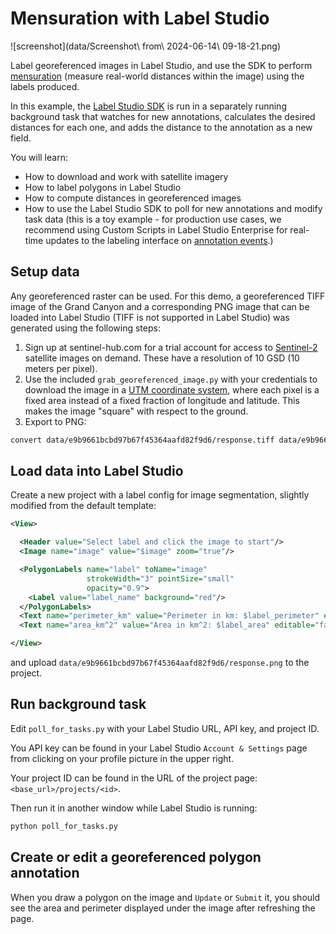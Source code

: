 # Mensuration with Label Studio

![screenshot](data/Screenshot\ from\ 2024-06-14\ 09-18-21.png)

Label georeferenced images in Label Studio, and use the SDK to perform [mensuration](https://pro.arcgis.com/en/pro-app/latest/arcpy/image-analyst/mensuration-class.htm) (measure real-world distances within the image) using the labels produced.

In this example, the [Label Studio SDK](https://labelstud.io/sdk/index.html) is run in a separately running background task that watches for new annotations, calculates the desired distances for each one, and adds the distance to the annotation as a new field.

You will learn:

- How to download and work with satellite imagery
- How to label polygons in Label Studio
- How to compute distances in georeferenced images
- How to use the Label Studio SDK to poll for new annotations and modify task data (this is a toy example - for production use cases, we recommend using Custom Scripts in Label Studio Enterprise for real-time updates to the labeling interface on [annotation events](https://labelstud.io/guide/frontend_reference#Annotation-events).)


## Setup data

Any georeferenced raster can be used. For this demo, a georeferenced TIFF image of the Grand Canyon and a corresponding PNG image that can be loaded into Label Studio (TIFF is not supported in Label Studio) was generated using the following steps:

1. Sign up at sentinel-hub.com for a trial account for access to [Sentinel-2](https://en.wikipedia.org/wiki/Sentinel-2) satellite images on demand. These have a resolution of 10 GSD (10 meters per pixel).
2. Use the included `grab_georeferenced_image.py` with your credentials to download the image in a [UTM coordinate system](https://en.wikipedia.org/wiki/Universal_Transverse_Mercator_coordinate_system), where each pixel is a fixed area instead of a fixed fraction of longitude and latitude. This makes the image "square" with respect to the ground.
3. Export to PNG:
```bash
convert data/e9b9661bcbd97b67f45364aafd82f9d6/response.tiff data/e9b9661bcbd97b67f45364aafd82f9d6/response.png
```

## Load data into Label Studio

Create a new project with a label config for image segmentation, slightly modified from the default template:

```xml
<View>

  <Header value="Select label and click the image to start"/>
  <Image name="image" value="$image" zoom="true"/>

  <PolygonLabels name="label" toName="image"
                 strokeWidth="3" pointSize="small"
                 opacity="0.9">
    <Label value="label_name" background="red"/>
  </PolygonLabels>
  <Text name="perimeter_km" value="Perimeter in km: $label_perimeter" editable="false" />
  <Text name="area_km^2" value="Area in km^2: $label_area" editable="false" />

</View>
```

and upload `data/e9b9661bcbd97b67f45364aafd82f9d6/response.png` to the project.


## Run background task

Edit `poll_for_tasks.py` with your Label Studio URL, API key, and project ID.

You API key can be found in your Label Studio `Account & Settings` page from clicking on your profile picture in the upper right.

Your project ID can be found in the URL of the project page: `<base_url>/projects/<id>`.

Then run it in another window while Label Studio is running:
```bash
python poll_for_tasks.py
```


## Create or edit a georeferenced polygon annotation


When you draw a polygon on the image and `Update` or `Submit` it, you should see the area and perimeter displayed under the image after refreshing the page.
